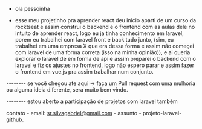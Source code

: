 - ola pessoinha 

- esse meu projetinho pra aprender react deu inicio aparti de um curso da rocktseat e assim construi o backend e o frontend com as aulas dele no intuito de aprender react, logo eu ja tinha conhecimento em laravel, porem eu trabalhei com laravel front e back tudo junto, (sim, eu trabalhei em uma empresa X que era dessa forma e assim não começei com laravel de uma forma correta (isso na minha opinião)), e ai queria explorar o laravel de em forma de api e assim preparei o backend com o laravel e fiz os ajustes no frontend, logo não espero parar e assim fazer o frontend em vue.js pra assim trabalhar num conjunto.

-------- se você chegou ate aqui -> faça um Pull request com uma mulhoria ou alguma ideia diferente, sera muito bem vindo.

-------- estou aberto a participação de projetos com laravel também

contato - email: sr.silvagabriel@gmail.com - 
assunto - projeto-laravel-github.

